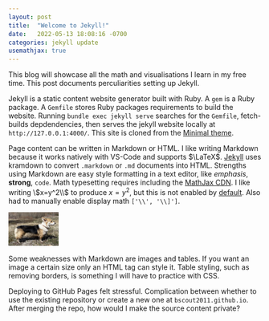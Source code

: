 ```yaml
---
layout: post
title:  "Welcome to Jekyll!"
date:   2022-05-13 18:08:16 -0700
categories: jekyll update
usemathjax: true
---
```


This blog will showcase all the math and visualisations I learn in my free time. This post documents perculiarities setting up Jekyll.

Jekyll is a static content website generator built with Ruby. A `gem` is a Ruby package. A `Gemfile` stores Ruby packages requirements to build the website. Running `bundle exec jekyll serve` searches for the `Gemfile`, fetch-builds depdendencies, then serves the jekyll website locally at `http://127.0.0.1:4000/`. This site is cloned from the [Minimal theme](https://github.com/mmistakes/minimal-mistakes).

Page content can be written in Markdown or HTML. I like writing Markdown because it works natively with VS-Code and supports $\LaTeX$. [Jekyll](https://www.markdownguide.org/tools/jekyll/) uses kramdown to convert `.markdown` or `.md` documents into HTML. Strengths using Markdown are easy style formatting in a text editor, like *emphasis*, **strong**, `code`. Math typesetting requires including the [MathJax CDN](http://webdocs.cs.ualberta.ca/~zichen2/blog/coding/setup/2019/02/17/how-to-add-mathjax-support-to-jekyll.html). I like writing \\$x=y^2\\$ to produce $x=y^2$, but this is not enabled by [default](https://tex.stackexchange.com/questions/27633/mathjax-inline-mode-not-rendering). Also had to manually enable display math `['\\', '\\]']`.

<img src="/img/about/poppy.jpg" alt="Poppy" width=100px> 

Some weaknesses with Markdown are images and tables. If you want an image a certain size only an HTML tag can style it. Table styling, such as removing borders, is something I will have to practice with CSS.

Deploying to GitHub Pages felt stressful. Complication between whether to use the existing repository or create a new one at `bscout2011.github.io`. After merging the repo, how would I make the source content private?